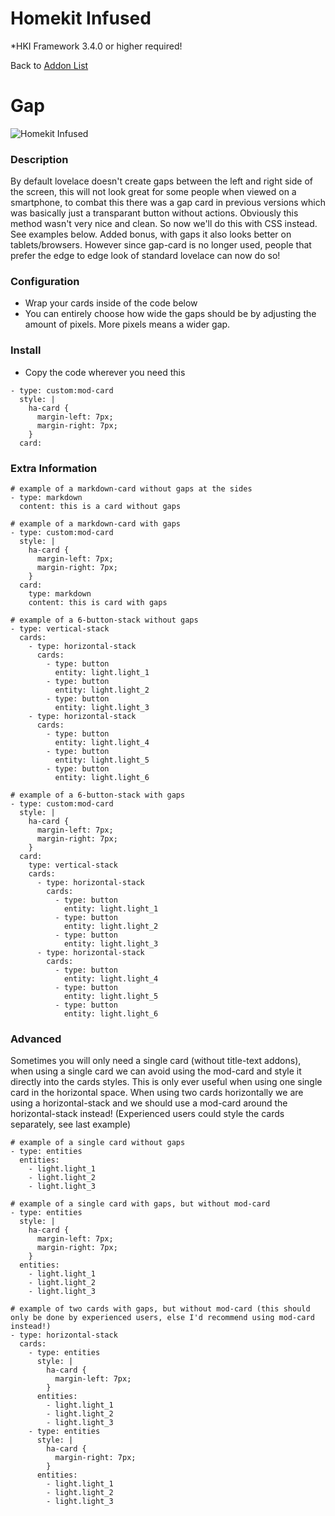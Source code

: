 # Homekit Infused
*HKI Framework 3.4.0 or higher required!

Back to [Addon List](../addon_list.md)

# Gap
![Homekit Infused](../images/gap-card.png)

### Description
By default lovelace doesn't create gaps between the left and right side of the screen, this will not look great for some people when viewed on a smartphone, to combat this there was a gap card in previous versions which was basically just a transparant button without actions. Obviously this method wasn't very nice and clean. So now we'll do this with CSS instead. See examples below. Added bonus, with gaps it also looks better on tablets/browsers. However since gap-card is no longer used, people that prefer the edge to edge look of standard lovelace can now do so!

### Configuration
- Wrap your cards inside of the code below
- You can entirely choose how wide the gaps should be by adjusting the amount of pixels. More pixels means a wider gap.

### Install
- Copy the code wherever you need this

```
- type: custom:mod-card
  style: |
    ha-card {
      margin-left: 7px;
      margin-right: 7px;
    }
  card:
```

### Extra Information
```
# example of a markdown-card without gaps at the sides
- type: markdown
  content: this is a card without gaps
```
```
# example of a markdown-card with gaps
- type: custom:mod-card
  style: |
    ha-card {
      margin-left: 7px;
      margin-right: 7px;
    }
  card:
    type: markdown
    content: this is card with gaps
```
```
# example of a 6-button-stack without gaps
- type: vertical-stack
  cards:
    - type: horizontal-stack
      cards:
        - type: button
          entity: light.light_1
        - type: button
          entity: light.light_2
        - type: button
          entity: light.light_3
    - type: horizontal-stack
      cards:
        - type: button
          entity: light.light_4
        - type: button
          entity: light.light_5
        - type: button
          entity: light.light_6
```
```
# example of a 6-button-stack with gaps
- type: custom:mod-card
  style: |
    ha-card {
      margin-left: 7px;
      margin-right: 7px;
    }
  card:
    type: vertical-stack
    cards:
      - type: horizontal-stack
        cards:
          - type: button
            entity: light.light_1
          - type: button
            entity: light.light_2
          - type: button
            entity: light.light_3
      - type: horizontal-stack
        cards:
          - type: button
            entity: light.light_4
          - type: button
            entity: light.light_5
          - type: button
            entity: light.light_6
```
### Advanced
Sometimes you will only need a single card (without title-text addons), when using a single card we can avoid using the mod-card and style it directly into the cards styles. This is only ever useful when using one single card in the horizontal space. When using two cards horizontally we are using a horizontal-stack and we should use a mod-card around the horizontal-stack instead! (Experienced users could style the cards separately, see last example)
```
# example of a single card without gaps
- type: entities
  entities:
    - light.light_1
    - light.light_2
    - light.light_3
```
```
# example of a single card with gaps, but without mod-card
- type: entities
  style: |
    ha-card {
      margin-left: 7px;
      margin-right: 7px;
    }
  entities:
    - light.light_1
    - light.light_2
    - light.light_3
```
```
# example of two cards with gaps, but without mod-card (this should only be done by experienced users, else I'd recommend using mod-card instead!)
- type: horizontal-stack
  cards:
    - type: entities
      style: |
        ha-card {
          margin-left: 7px;
        }
      entities:
        - light.light_1
        - light.light_2
        - light.light_3
    - type: entities
      style: |
        ha-card {
          margin-right: 7px;
        }
      entities:
        - light.light_1
        - light.light_2
        - light.light_3
```
